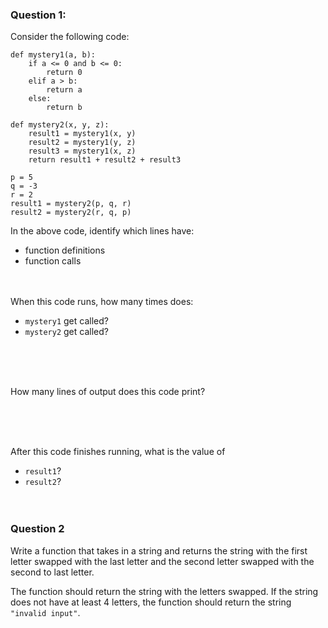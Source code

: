 ### Question 1:
Consider the following code:

```
def mystery1(a, b):
    if a <= 0 and b <= 0:
        return 0
    elif a > b:
        return a
    else:
        return b

def mystery2(x, y, z):
    result1 = mystery1(x, y)
    result2 = mystery1(y, z)
    result3 = mystery1(x, z)
    return result1 + result2 + result3

p = 5
q = -3
r = 2
result1 = mystery2(p, q, r)
result2 = mystery2(r, q, p)
```

In the above code, identify which lines have:
* function definitions
* function calls
<br><br><br>


When this code runs, how many times does:
* `mystery1` get called?
* `mystery2` get called?

<br><br><br>

How many lines of output does this code print?

<br><br><br>

After this code finishes running, what is the value of
* `result1`?
* `result2`?
<br><br><br>


### Question 2
Write a function that takes in a string and 
returns the string with the first letter swapped with 
the last letter and the second letter swapped with
the second to last letter.

The function should return the string with the letters swapped.
If the string does not have at least 4 letters, the function should
return the string `"invalid input"`.

